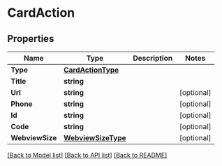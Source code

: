 # CardAction

## Properties

Name | Type | Description | Notes
------------ | ------------- | ------------- | -------------
**Type** | [**CardActionType**](CardActionType.md) |  |
**Title** | **string** |  |
**Url** | **string** |  |[optional] 
**Phone** | **string** |  |[optional] 
**Id** | **string** |  |[optional] 
**Code** | **string** |  |[optional] 
**WebviewSize** | [**WebviewSizeType**](WebviewSizeType.md) |  |[optional] 

[[Back to Model list]](../README.md#documentation-for-models) [[Back to API list]](../README.md#documentation-for-api-endpoints) [[Back to README]](../README.md)


